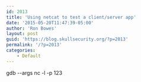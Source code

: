 ```yaml
---
id: 2013
title: 'Using netcat to test a client/server app'
date: '2015-05-20T11:47:39-05:00'
author: 'Ron Bowes'
layout: post
guid: 'https://blog.skullsecurity.org/?p=2013'
permalink: '/?p=2013'
categories:
    - Default
---
```


gdb --args nc -l -p 123